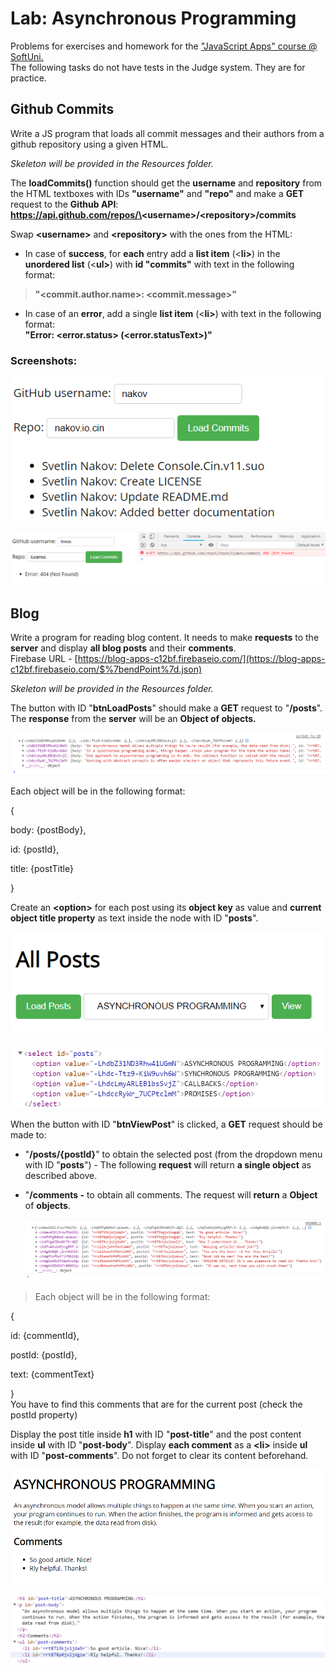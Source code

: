 Lab: Asynchronous Programming
=============================

Problems for exercises and homework for the ["JavaScript Apps" course \@
SoftUni.](https://softuni.bg/courses/js-applications)  
The following tasks do not have tests in the Judge system. They are for
practice.

Github Commits
--------------

Write a JS program that loads all commit messages and their authors from a
github repository using a given HTML.

*Skeleton will be provided in the Resources folder.*

The **loadCommits()** function should get the **username** and **repository**
from the HTML textboxes with IDs **"username"** and **"repo"** and make a
**GET** request to the **Github API**:  
**https://api.github.com/repos/\<username\>/\<repository\>/commits**

Swap **\<username\>** and **\<repository\>** with the ones from the HTML:

-   In case of **success**, for **each** entry add a **list item** (\<**li\>**)
    in the **unordered list** (\<**ul\>**) with **id "commits"** with text in
    the following format:

>   **"\<commit.author.name\>: \<commit.message\>"**

-   In case of an **error**, add a single **list item** (\<**li\>**) with text
    in the following format:  
    **"Error: \<error.status\> (\<error.statusText\>)"**

### Screenshots:

![](media/1a4c1116b7a60f307e7239fd99a6f54e.png)

![](media/cccb6e2c78007d3894e01e2531894aae.png)

Blog
----

Write a program for reading blog content. It needs to make **requests** to the
**server** and display **all blog posts** and their **comments**.  
Firebase URL -
[https://blog-apps-c12bf.firebaseio.com/](https://blog-apps-c12bf.firebaseio.com/$%7bendPoint%7d.json)

*Skeleton will be provided in the Resources folder.*

The button with ID "**btnLoadPosts**" should make a **GET** request to
"**/posts**". The **response** from the **server** will be an **Object of
objects.**  


![](media/227500f98b522db3266a9a3d66a6b531.png)

Each object will be in the following format:

{

body: {postBody},

id: {postId},

title: {postTitle}

}

Create an **\<option\>** for each post using its **object key** as value and
**current object title property** as text inside the node with ID "**posts**".

![](media/a0b1899a5d6392c81f9e9ffc4aa28ead.png)

![](media/a2cdd569eab2f33bbc2622a83d767ad4.png)

When the button with ID "**btnViewPost**" is clicked, a **GET** request should
be made to:

-   "**/posts/{postId}**" to obtain the selected post (from the dropdown menu
    with ID "**posts**") - The following **request** will return **a single
    object** as described above.

-   "**/comments -** to obtain all comments. The request will **return** a
    **Object** of **objects**.  
    

    ![](media/fa62ff7fe0a28b3c10006397663ff3c1.png)

>   Each object will be in the following format:

{

id: {commentId},

postId: {postId},

text: {commentText}

}  
You have to find this comments that are for the current post (check the postId
property)

Display the post title inside **h1** with ID "**post-title**" and the post
content inside **ul** with ID "**post-body**". Display **each comment** as a
**\<li\>** inside **ul** with ID "**post-comments**". Do not forget to clear its
content beforehand.

![](media/c304d28faf319aac93541ae7ade72b69.png)

![](media/50b62a821810eca11b76aa638531d057.png)

